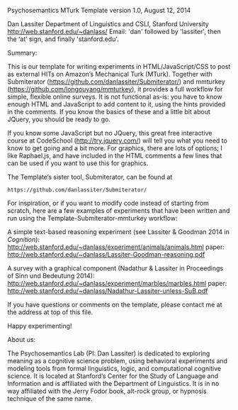 Psychosemantics MTurk Template version 1.0, August 12, 2014

Dan Lassiter
Department of Linguistics and CSLI, Stanford University
http://web.stanford.edu/~danlass/
Email: 'dan' followed by 'lassiter', then the ‘at’ sign, and finally 'stanford.edu'.

Summary:

This is our template for writing experiments in HTML/JavaScript/CSS to post as external HITs on Amazon’s Mechanical Turk (MTurk). Together with Submiterator (https://github.com/danlassiter/Submiterator/) and mmturkey (https://github.com/longouyang/mmturkey), it provides a full workflow for simple, flexible online surveys. It is not functional as-is: you have to know enough HTML and JavaScript to add content to it, using the hints provided in the comments. If you know the basics of these and a little bit about JQuery, you should be ready to go.  

If you know some JavaScript but no JQuery, this great free interactive course at CodeSchool (http://try.jquery.com/) will tell you what you need to know to get going and a bit more. For graphics, there are lots of options; I like Raphael.js, and have included in the HTML comments a few lines that can be used if you want to use this for graphics.

The Template’s sister tool, Submiterator, can be found at

	https://github.com/danlassiter/Submiterator/

For inspiration, or if you want to modify code instead of starting from scratch, here are a few examples of experiments that have been written and run using the Template-Submiterator-mmturkey workflow:

A simple text-based reasoning experiment (see Lassiter & Goodman 2014 in <em>Cognition</em>): 
	http://web.stanford.edu/~danlass/experiment/animals/animals.html
	paper: http://web.stanford.edu/~danlass/Lassiter-Goodman-reasoning.pdf

A survey with a graphical component (Nadathur & Lassiter in </em>Proceedings of Sinn und Bedeutung 2014</em>):
	http://web.stanford.edu/~danlass/experiment/marbles/marbles.html
	paper: http://web.stanford.edu/~danlass/Nadathur-Lassiter-unless-SuB.pdf

If you have questions or comments on the template, please contact me at the address at top of this file.

Happy experimenting!

About us:

The Psychosemantics Lab (PI: Dan Lassiter) is dedicated to exploring meaning as a cognitive science problem, using behavioral experiments and modeling tools from formal linguistics, logic, and computational cognitive science. It is located at Stanford’s Center for the Study of Language and Information and is affiliated with the Department of Linguistics. It is in no way affiliated with the Jerry Fodor book, alt-rock group, or hypnosis technique of the same name.
